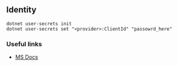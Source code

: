 



## Identity

```
dotnet user-secrets init 
dotnet user-secrets set "<provider>:ClientId" "passowrd_here"
```

### Useful links 

- [MS Docs](https://docs.microsoft.com/en-us/aspnet/core/security/authentication/identity-custom-storage-providers?view=aspnetcore-3.1)